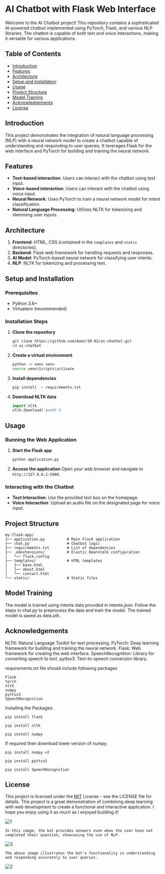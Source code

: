 # AI Chatbot with Flask Web Interface

Welcome to the AI Chatbot project! This repository contains a sophisticated AI-powered chatbot implemented using PyTorch, Flask, and various NLP libraries. The chatbot is capable of both text and voice interactions, making it versatile for various applications.

## Table of Contents

- [Introduction](#introduction)
- [Features](#features)
- [Architecture](#architecture)
- [Setup and Installation](#setup-and-installation)
- [Usage](#usage)
- [Project Structure](#project-structure)
- [Model Training](#model-training)
- [Acknowledgements](#acknowledgements)
- [License](#license)

## Introduction

This project demonstrates the integration of natural language processing (NLP) with a neural network model to create a chatbot capable of understanding and responding to user queries. It leverages Flask for the web interface and PyTorch for building and training the neural network.

## Features

- **Text-based interaction**: Users can interact with the chatbot using text input.
- **Voice-based interaction**: Users can interact with the chatbot using voice input.
- **Neural Network**: Uses PyTorch to train a neural network model for intent classification.
- **Natural Language Processing**: Utilizes NLTK for tokenizing and stemming user inputs.

## Architecture

1. **Frontend**: HTML, CSS (contained in the `templates` and `static` directories).
2. **Backend**: Flask web framework for handling requests and responses.
3. **AI Model**: PyTorch-based neural network for classifying user intents.
4. **NLP**: NLTK for tokenizing and processing text.

## Setup and Installation

### Prerequisites

- Python 3.6+
- Virtualenv (recommended)

### Installation Steps

1. **Clone the repository**
    ```bash
    git clone https://github.com/Aamir10-02/ai-chatbot.git
    cd ai-chatbot
    ```

2. **Create a virtual environment**
    ```bash
    python -m venv venv
    source venv\Scripts\activate 
    ```

3. **Install dependencies**
    ```bash
    pip install -r requirements.txt
    ```

4. **Download NLTK data**
    ```python
    import nltk
    nltk.download('punkt')
    ```

## Usage

### Running the Web Application

1. **Start the Flask app**
    ```bash
    python application.py
    ```

2. **Access the application**
    Open your web browser and navigate to `http://127.0.0.1:5000`.

### Interacting with the Chatbot

- **Text Interaction**: Use the provided text box on the homepage.
- **Voice Interaction**: Upload an audio file on the designated page for voice input.

## Project Structure

```plaintext
my-flask-app/
├── application.py          # Main Flask application
├── chat.py                 # Chatbot logic
├── requirements.txt        # List of dependencies
├── .ebextensions/          # Elastic Beanstalk configuration
│   └── flask.config
├── templates/              # HTML templates
│   ├── base.html
│   ├── about.html
│   └── contact.html
└── static/                 # Static files 
```

## Model Training

The model is trained using intents data provided in intents.json. Follow the steps in chat.py to preprocess the data and train the model. The trained model is saved as data.pth.


## Acknowledgements
NLTK: Natural Language Toolkit for text processing.
PyTorch: Deep learning framework for building and training the neural network.
Flask: Web framework for creating the web interface.
SpeechRecognition: Library for converting speech to text.
pyttsx3: Text-to-speech conversion library.

requirements.txt file should include following packages 

```plaintext
Flask
torch
nltk
numpy
pyttsx3
SpeechRecognition
```
Installing the Packages:


```plaintext
pip install flask
```
```plaintext
pip install nltk
```
```plaintext
pip install numpy
```
If required then download lower version of numpy.
```plaintext
pip install numpy <2
```

```plaintext
pip install pyttsx3
```
```plaintext
pip install SpeechRecognition
```
## License
This project is licensed under the
[MIT](https://github.com/Aamir10-02/AI-Navigational-Bot/blob/main/LICENSE) License - see the LICENSE file for details. 
This project is a great demonstration of combining deep learning with web development to create a functional and interactive application. I hope you enjoy using it as much as I enjoyed building it!


![1](https://github.com/user-attachments/assets/7f5acdf5-faec-4e5d-8b76-1d0a06c78414)
```plaintext
In this image, the bot provides answers even when the user hasn not completed their question, showcasing the use of NLP.
```
![3](https://github.com/user-attachments/assets/3c37fb75-430f-4992-9898-d4313044f82d)
```plaintext
The above image illustrates the bot's functionality in understanding and responding accurately to user queries.
```
![2](https://github.com/user-attachments/assets/4e5bcc71-2bf1-4ecc-b56e-403bf4cbb2e3)


